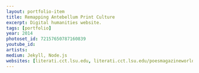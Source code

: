 ```yaml
---
layout: portfolio-item
title: Remapping Antebellum Print Culture
excerpt: Digital humanities website.
tags: [portfolio]
year: 2014
photoset_id: 72157650787160839
youtube_id:
artists:
medium: Jekyll, Node.js
websites: [literati.cct.lsu.edu, literati.cct.lsu.edu/poesmagazineworld, literati.cct.lsu.edu/apc.orig]
---
```

